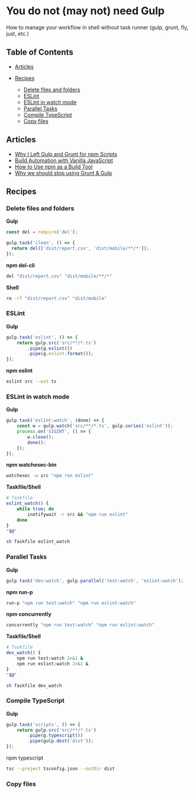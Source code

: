 # You do not (may not) need Gulp

How to manage your workflow in shell without task runner (gulp, grunt, fly, just, etc.)

## Table of Contents

-   [Articles](#articles)

-   [Recipes](#recipes)

    -   [Delete files and folders](#delete-files-and-folders)
    -   [ESLint](#eslint)
    -   [ESLint in watch mode](#eslint-in-watch-mode)
    -   [Parallel Tasks](#parallel-tasks)
    -   [Compile TypeScript](#compile-typescript)
    -   [Copy files](#copy-files)

## Articles

-   [Why I Left Gulp and Grunt for npm Scripts](https://medium.com/free-code-camp/why-i-left-gulp-and-grunt-for-npm-scripts-3d6853dd22b8)
-   [Build Automation with Vanilla JavaScript](https://medium.com/@tarkus/build-automation-with-vanilla-javascript-74639ec98bad)
-   [How to Use npm as a Build Tool](https://webcache.googleusercontent.com/search?q=cache:http://blog.keithcirkel.co.uk/how-to-use-npm-as-a-build-tool/)
-   [Why we should stop using Grunt & Gulp](https://webcache.googleusercontent.com/search?q=cache:https://www.keithcirkel.co.uk/why-we-should-stop-using-grunt/)

## Recipes

### Delete files and folders

**Gulp**

```js
const del = require('del');

gulp.task('clean', () => {
  return del(['dist/report.csv', 'dist/mobile/**/*']);
});
```

**npm del-cli**

```sh
del "dist/report.csv" "dist/mobile/**/*"
```

**Shell**

```sh
rm -rf "dist/report.csv" "dist/mobile"
```

### ESLint

**Gulp**

```js
gulp.task('eslint', () => {
    return gulp.src('src/**/*.ts')
        .pipe(g.eslint())
        .pipe(g.eslint.format());
});
```

**npm eslint**

```sh
eslint src --ext ts
```

### ESLint in watch mode

**Gulp**

```js
gulp.task('eslint:watch', (done) => {
    const w = gulp.watch('src/**/*.ts', gulp.series('eslint'));
    process.on('SIGINT', () => {
        w.close();
        done();
    });
});
```

**npm watchexec-bin**

```sh
watchexec -w src "npm run eslint"
```

**Taskfile/Shell**

```sh
# Taskfile
eslint_watch() {
    while true; do
        inotifywait -r src && "npm run eslint"
    done
}
"$@"
```

```sh
sh Taskfile eslint_watch
```

### Parallel Tasks

**Gulp**

```js
gulp.task('dev:watch', gulp.parallel('test:watch', 'eslint:watch');
```

**npm run-p**

```sh
run-p "npm run test:watch" "npm run eslint:watch"
```

**npm concurrently**

```sh
concurrently "npm run test:watch" "npm run eslint:watch"
```

**Taskfile/Shell**

```sh
# Taskfile
dev_watch() {
    npm run test:watch 2>&1 &
    npm run eslint:watch 2>&1 &
}
"$@"
```

```sh
sh Taskfile dev_watch
```

### Compile TypeScript

**Gulp**

```js
gulp.task('scripts', () => {
    return gulp.src('src/**/*.ts')
        .pipe(g.typescript())
        .pipe(gulp.dest('dist'));
});
```

npm typescript

```sh
tsc --project tsconfig.json --outDir dist
```

### Copy files

<!--
## Watch

Gulp
```js
const watcher = gulp.watch(['input/*.js']);

watcher.on('change', function(path, stats) {
  console.log(`File ${path} was changed`);
});

watcher.on('add', function(path, stats) {
  console.log(`File ${path} was added`);
});

watcher.on('unlink', function(path, stats) {
  console.log(`File ${path} was removed`);
});

watcher.close();
```
-->
